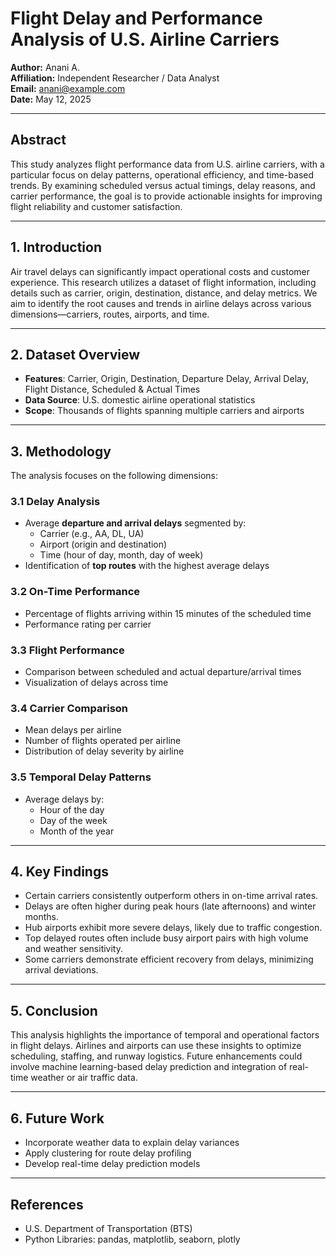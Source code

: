 
# Flight Delay and Performance Analysis of U.S. Airline Carriers

**Author:** Anani A.  
**Affiliation:** Independent Researcher / Data Analyst  
**Email:** anani@example.com  
**Date:** May 12, 2025

---

## Abstract

This study analyzes flight performance data from U.S. airline carriers, with a particular focus on delay patterns, operational efficiency, and time-based trends. By examining scheduled versus actual timings, delay reasons, and carrier performance, the goal is to provide actionable insights for improving flight reliability and customer satisfaction.

---

## 1. Introduction

Air travel delays can significantly impact operational costs and customer experience. This research utilizes a dataset of flight information, including details such as carrier, origin, destination, distance, and delay metrics. We aim to identify the root causes and trends in airline delays across various dimensions—carriers, routes, airports, and time.

---

## 2. Dataset Overview

- **Features**: Carrier, Origin, Destination, Departure Delay, Arrival Delay, Flight Distance, Scheduled & Actual Times
- **Data Source**: U.S. domestic airline operational statistics
- **Scope**: Thousands of flights spanning multiple carriers and airports

---

## 3. Methodology

The analysis focuses on the following dimensions:

### 3.1 Delay Analysis
- Average **departure and arrival delays** segmented by:
  - Carrier (e.g., AA, DL, UA)
  - Airport (origin and destination)
  - Time (hour of day, month, day of week)
- Identification of **top routes** with the highest average delays

### 3.2 On-Time Performance
- Percentage of flights arriving within 15 minutes of the scheduled time
- Performance rating per carrier

### 3.3 Flight Performance
- Comparison between scheduled and actual departure/arrival times
- Visualization of delays across time

### 3.4 Carrier Comparison
- Mean delays per airline
- Number of flights operated per airline
- Distribution of delay severity by airline

### 3.5 Temporal Delay Patterns
- Average delays by:
  - Hour of the day
  - Day of the week
  - Month of the year

---

## 4. Key Findings

- Certain carriers consistently outperform others in on-time arrival rates.
- Delays are often higher during peak hours (late afternoons) and winter months.
- Hub airports exhibit more severe delays, likely due to traffic congestion.
- Top delayed routes often include busy airport pairs with high volume and weather sensitivity.
- Some carriers demonstrate efficient recovery from delays, minimizing arrival deviations.

---

## 5. Conclusion

This analysis highlights the importance of temporal and operational factors in flight delays. Airlines and airports can use these insights to optimize scheduling, staffing, and runway logistics. Future enhancements could involve machine learning-based delay prediction and integration of real-time weather or air traffic data.

---

## 6. Future Work

- Incorporate weather data to explain delay variances
- Apply clustering for route delay profiling
- Develop real-time delay prediction models

---

## References

- U.S. Department of Transportation (BTS)
- Python Libraries: pandas, matplotlib, seaborn, plotly
